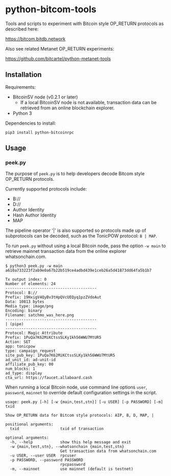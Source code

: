 # python-bitcom-tools

Tools and scripts to experiment with Bitcoin style OP_RETURN protocols as described here:

https://bitcom.bitdb.network

Also see related Metanet OP_RETURN experiments:

https://github.com/bitcartel/python-metanet-tools

## Installation

Requirements:
- BitcoinSV node (v0.2.1 or later)
  - If a local BitcoinSV node is not available, transaction data can be retrieved from an online blockchain explorer.
- Python 3

Dependencies to install:

```
pip3 install python-bitcoinrpc
```

## Usage

### peek.py

The purpose of `peek.py` is to help developers decode Bitcom style OP_RETURN protocols.

Currently supported protocols include:
- B://
- D://
- Author Identity
- Hash Author Identity
- MAP

The pipeline operator '|' is also supported so protocols made up of subprotocols can be decoded, such as the TonicPOW protocol: `B | MAP`.

To run `peek.py` without using a local Bitcoin node, pass the option `-w main` to retrieve mainnet transaction data from the online explorer whatsonchain.com.

```
$ python3 peek.py -w main a610a733223f2ab9e0a67b22b519ce4adbd439e1ceb26a5d41873dd64fa5b1b7

Tx output index: 0
Number of elements: 24
----------------------------------------
Protocol: B://
Prefix: 19HxigV4QyBv3tHpQVcUEQyq1pzZVdoAut
Data: 10813 bytes
Media type: image/png
Encoding: binary
Filename: satchmo_was_here.png
----------------------------------------
| (pipe)
----------------------------------------
Protocol: Magic Attribute
Prefix: 1PuQa7K62MiKCtssSLKy1kh56WWU7MtUR5
Action: SET
app: tonicpow
type: campaign_request
site_pub_key: 1PuQa7K62MiKCtssSLKy1kh56WWU7MtUR5
ad_unit_id: ad-unit-id
affiliate_pub_key: 00
num_blocks: 1
ad_type: display
cta_url: https://faucet.allaboard.cash
```

When running a local Bitcoin node, use command line options `user`, `password`, `mainnet` to override default configuration settings in the script.

```
usage: peek.py [-h] [-w {main,test,stn}] [-u USER] [-p PASSWORD] [-m] txid

Show OP_RETURN data for Bitcom style protocols: AIP, B, D, MAP, |

positional arguments:
  txid                  txid of transaction

optional arguments:
  -h, --help            show this help message and exit
  -w {main,test,stn}, --whatsonchain {main,test,stn}
                        Get transaction data from whatsonchain.com
  -u USER, --user USER  rpcuser
  -p PASSWORD, --password PASSWORD
                        rpcpassword
  -m, --mainnet         use mainnet (default is testnet)
```
